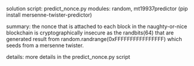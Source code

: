 solution script: predict_nonce.py
modules: random, mt19937predictor (pip install mersenne-twister-predictor)

summary: the nonce that is attached to each block in the naughty-or-nice blockchain is cryptographically insecure as the randbits(64) that are generated result from random.randrange(0xFFFFFFFFFFFFFFFF) which seeds from a mersenne twister.

details: more details in the predict_nonce.py script
